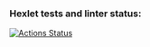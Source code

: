 ### Hexlet tests and linter status:
[![Actions Status](https://github.com/maks-ushakov/php-project-lvl2/workflows/hexlet-check/badge.svg)](https://github.com/maks-ushakov/php-project-lvl2/actions)